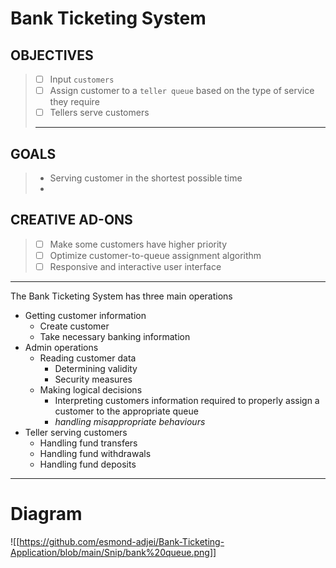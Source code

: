 # Bank Ticketing System

## OBJECTIVES
> - [ ] Input `customers`
> - [ ] Assign customer to a `teller queue` based on the type of service they require
> - [ ] Tellers serve customers
> ---

## GOALS
> - Serving customer in the shortest possible time
> - 

## CREATIVE AD-ONS
> - [ ] Make some customers have higher priority
> - [ ] Optimize customer-to-queue assignment algorithm 
> - [ ] Responsive and interactive user interface

---
The Bank Ticketing System has three main operations
- Getting customer information
	- Create customer
	- Take necessary banking information
- Admin operations
	- Reading customer data
		- Determining validity
		- Security measures
	- Making logical decisions
		- Interpreting customers information required to properly assign a customer to the appropriate queue
		- *handling misappropriate behaviours*
- Teller serving customers 
	- Handling fund transfers
	- Handling fund withdrawals
	- Handling fund deposits

---
# Diagram
![[https://github.com/esmond-adjei/Bank-Ticketing-Application/blob/main/Snip/bank%20queue.png]]
